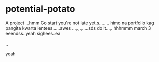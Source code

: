 # potential-potato
A project
...hmm
Go start you're not late yet.s.....
..
himo na portfolio kag pangita kwarta lentees......awes
...,.,.,.....sds
do it...,.
 hhhmmm march 3 eeendss..yeah
 sighees..ea
 <br>
 <br>..

 yeah
<!-- I will start today freelancing and VA help meqq..

help me help me helpppp..

mashed potato
heyy

hello. s.
